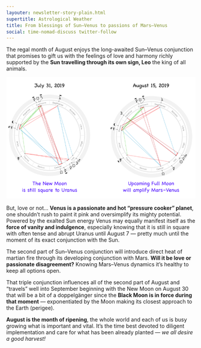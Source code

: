 ```yaml
---
layouter: newsletter-story-plain.html
supertitle: Astrological Weather
title: From blessings of Sun–Venus to passions of Mars–Venus
social: time-nomad-discuss twitter-follow
---
```


The regal month of August enjoys the long-awaited Sun–Venus conjunction that promises to gift us with the feelings of love and harmony richly supported by the **Sun travelling through its own sign, Leo** the king of all animals.

<img loading="lazy" class="inline border" src="/images/newsletters/tn-chart-2019-08-01.png" alt="Astrological chart for the 31st of July with the New Moon and 15th of August 2019 with the Full Moon and Sun–Venus–Mars triple conjunction">

But, love or not… **Venus is a passionate and hot “pressure cooker” planet**, one shouldn’t rush to paint it pink and oversimplify its mighty potential. Powered by the exalted Sun energy Venus may equally manifest itself as the **force of vanity and indulgence**, especially knowing that it is still in square with often tense and abrupt Uranus until August 7 — pretty much until the moment of its exact conjunction with the Sun.

The second part of Sun–Venus conjunction will introduce direct heat of martian fire through its developing conjunction with Mars. **Will it be love or passionate disagreement?** Knowing Mars–Venus dynamics it’s healthy to keep all options open.

That triple conjunction influences all of the second part of August and “travels” well into September beginning with the New Moon on August 30 that will be a bit of a doppelgänger since the **Black Moon is in force during that moment** — exponentiated by the Moon making its closest approach to the Earth (perigee).

**August is the month of ripening**, the whole world and each of us is busy growing what is important and vital. It’s the time best devoted to diligent implementation and care for what has been already planted — _we all desire a good harvest!_